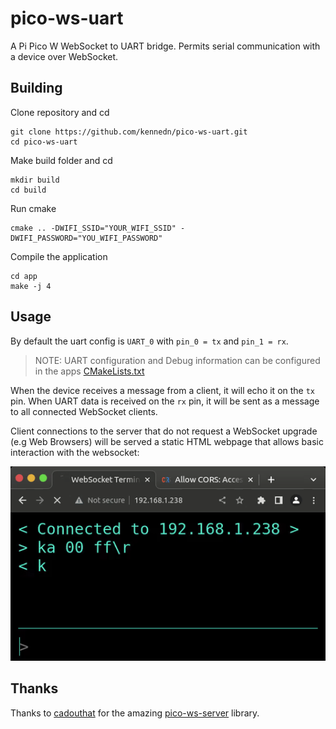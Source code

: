 # pico-ws-uart

A Pi Pico W WebSocket to UART bridge. Permits serial communication with a device over WebSocket.

## Building

Clone repository and cd
```shell
git clone https://github.com/kennedn/pico-ws-uart.git
cd pico-ws-uart
```

Make build folder and cd
```shell
mkdir build
cd build
```

Run cmake
```shell
cmake .. -DWIFI_SSID="YOUR_WIFI_SSID" -DWIFI_PASSWORD="YOU_WIFI_PASSWORD"
```

Compile the application
```shell
cd app
make -j 4
```

## Usage

By default the uart config is `UART_0` with `pin_0 = tx` and `pin_1 = rx`.

> NOTE: UART configuration and Debug information can be configured in the apps [CMakeLists.txt](./app/CMakeLists.txt)

When the device receives a message from a client, it will echo it on the `tx` pin. When UART data is received on the `rx` pin, it will be sent as a message to all connected WebSocket clients.

Client connections to the server that do not request a WebSocket upgrade (e.g Web Browsers) will be served a static HTML webpage that allows basic interaction with the websocket:

![](./media/static-http-example.gif)

## Thanks

Thanks to [cadouthat](https://github.com/cadouthat) for the amazing [pico-ws-server](https://github.com/cadouthat/pico-ws-server) library.